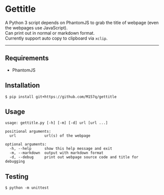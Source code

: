 # Gettitle  
  
A Python 3 script depends on PhantomJS to grab the title of webpage (even the webpages use JavaScript).  
Can print out in normal or markdown format.  
Currently support auto copy to clipboard via `xclip`.  
  
---  
  
## Requirements  
  
+ PhantomJS  
  
  
## Installation  
  
`$ pip install git+https://github.com/M157q/gettitle`  
  
  
## Usage  
  
```  
usage: gettitle.py [-h] [-m] [-d] url [url ...]  
  
positional arguments:  
  url             url(s) of the webpage  
  
optional arguments:  
  -h, --help      show this help message and exit  
  -m, --markdown  output with markdown format  
  -d, --debug     print out webpage source code and title for debugging  
```  
  
  
## Testing  
  
`$ python -m unittest`  
